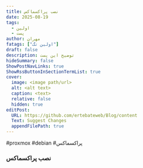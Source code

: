 ```yaml
---
title: نصب پراکسماکس
date: 2025-08-19
tags:
  - اولین
  - پست
author: مهران
fatags: ["اولین تگ"]
draft: false
description: توضیح این پست
hideSummary: false
ShowPostNavLinks: true
ShowRssButtonInSectionTermList: true
cover:
  image: <image path/url>
  alt: <alt text>
  caption: <text>
  relative: false
  hidden: true
editPost:
  URL: https://github.com/ertebateweb/Blog/content
  Text: Suggest Changes
  appendFilePath: true
---
```


#proxmox #debian #پراکسماکس


### نصب پراکسماکس 
